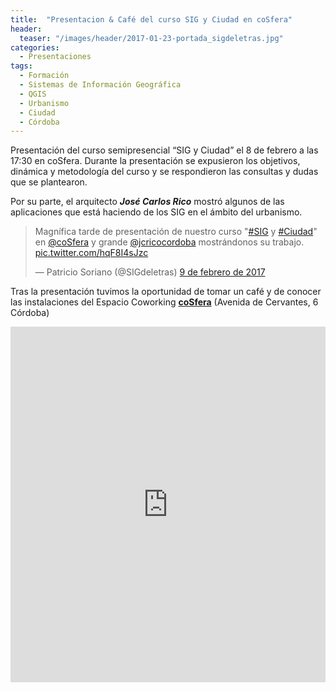 ```yaml
---
title:  "Presentacion & Café del curso SIG y Ciudad en coSfera"
header:
  teaser: "/images/header/2017-01-23-portada_sigdeletras.jpg"
categories: 
  - Presentaciones
tags:
  - Formación
  - Sistemas de Información Geográfica
  - QGIS
  - Urbanismo
  - Ciudad
  - Córdoba
---
```


Presentación del curso semipresencial “SIG y Ciudad” el 8 de febrero a las 17:30 en coSfera. Durante la presentación se expusieron los objetivos, dinámica y metodología del curso y se respondieron las consultas y dudas que se plantearon.

Por su parte, el arquitecto ***José Carlos Rico*** mostró algunos de las aplicaciones que está haciendo de los SIG en el ámbito del urbanismo.

<blockquote class="twitter-tweet" data-lang="es"><p lang="es" dir="ltr">Magnífica tarde de presentación de nuestro curso &quot;<a href="https://twitter.com/hashtag/SIG?src=hash">#SIG</a> y <a href="https://twitter.com/hashtag/Ciudad?src=hash">#Ciudad</a>&quot; en <a href="https://twitter.com/coSfera">@coSfera</a> y grande <a href="https://twitter.com/jcricocordoba">@jcricocordoba</a> mostrándonos su trabajo. <a href="https://t.co/hqF8I4sJzc">pic.twitter.com/hqF8I4sJzc</a></p>&mdash; Patricio Soriano (@SIGdeletras) <a href="https://twitter.com/SIGdeletras/status/829585398766694400">9 de febrero de 2017</a></blockquote>
<script async src="//platform.twitter.com/widgets.js" charset="utf-8"></script>

Tras la presentación tuvimos la oportunidad de tomar un café y de conocer las instalaciones del Espacio Coworking [**coSfera**](http://www.cosfera.es/) (Avenida de Cervantes, 6 Córdoba)

<style>
.responsive-wrap iframe{ max-width: 100%;}
</style>
<div class="responsive-wrap">
<!-- this is the embed code provided by Google -->
  <iframe src="https://docs.google.com/presentation/d/1FdWEb2iwmHnCYP-KIBK8Fo8MZf23Odr_nJDRrS_vE0Q/embed?start=false&loop=false&delayms=3000" frameborder="0" width="960" height="569" allowfullscreen="true" mozallowfullscreen="true" webkitallowfullscreen="true"></iframe>
<!-- Google embed ends -->
</div>

